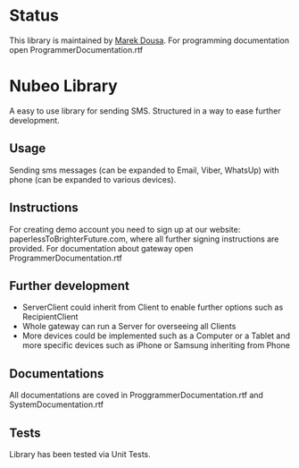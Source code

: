 # Status 

This library is maintained by [Marek Dousa](https://github.com/dousamark).
For programming documentation open ProgrammerDocumentation.rtf

# Nubeo Library

A easy to use library for sending SMS. Structured in a way to ease further development. 

## Usage

Sending sms messages (can be expanded to Email, Viber, WhatsUp) with phone (can be expanded to various devices).

## Instructions

For creating demo account you need to sign up at our website: paperlessToBrighterFuture.com, where all further signing instructions are provided.
For documentation about gateway open ProgrammerDocumentation.rtf

## Further development

- ServerClient could inherit from Client to enable further options such as RecipientClient
- Whole gateway can run a Server for overseeing all Clients
- More devices could be implemented such as a Computer or a Tablet and more specific devices such as iPhone or Samsung inheriting from Phone

## Documentations

All documentations are coved in ProggrammerDocumentation.rtf and SystemDocumentation.rtf

## Tests

Library has been tested via Unit Tests.